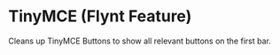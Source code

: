 # TinyMCE (Flynt Feature)

Cleans up TinyMCE Buttons to show all relevant buttons on the first bar.
